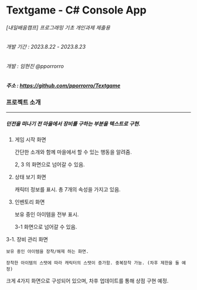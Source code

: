 
# Textgame - C# Console App


###### [내일배움캠프] 프로그래밍 기초 개인과제 제출용
###### 개발 기간 : 2023.8.22 - 2023.8.23
###### 개발 : 임현진 @pporrorro


##### 주소 : https://github.com/pporrorro/Textgame


### 프로젝트 소개
---------------------------------


##### 던전을 떠나기 전 마을에서 장비를 구하는 부분을 텍스트로 구현.


1. 게임 시작 화면

    간단한 소개와 함께 마을에서 할 수 있는 행동을 알려줌.

    2, 3 의 화면으로 넘어갈 수 있음.


2. 상태 보기 화면

    캐릭터 정보를 표시. 총 7개의 속성을 가지고 있음.


3. 인벤토리 화면

    보유 중인 아이템을 전부 표시.

    3-1 화면으로 넘어갈 수 있음.


3-1. 장비 관리 화면

    보유 중인 아이템을 장착/해제 하는 화면.

    장착한 아이템의 스탯에 따라 캐릭터의 스탯이 증가함. 중복장착 가능. (차후 제한을 둘 예정)


크게 4가지 화면으로 구성되어 있으며, 차후 업데이트를 통해 상점 구현 예정.
